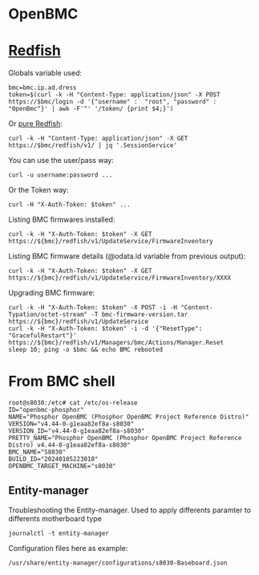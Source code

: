 # OpenBMC

# [Redfish](https://github.com/openbmc/docs/blob/master/REDFISH-cheatsheet.md)

Globals variable used:
```
bmc=bmc.ip.ad.dress
token=$(curl -k -H "Content-Type: application/json" -X POST https://$bmc/login -d '{"username" :  "root", "password" :  "0penBmc"}' | awk -F'"' '/token/ {print $4;}')
```

Or [pure Redfish](https://www.dmtf.org/sites/default/files/Redfish_School-Sessions.pdf):

```
curl -k -H "Content-Type: application/json" -X GET https://$bmc/redfish/v1/ | jq '.SessionService'
```

You can use the user/pass way:

```
curl -u username:password ...
```

Or the Token way:
```
curl -H "X-Auth-Token: $token" ...
```

Listing BMC firmwares installed:

```
curl -k -H "X-Auth-Token: $token" -X GET https://${bmc}/redfish/v1/UpdateService/FirmwareInventory
```

Listing BMC firmware details (@odata.id variable from previous output):
```
curl -k -H "X-Auth-Token: $token" -X GET https://${bmc}/redfish/v1/UpdateService/FirmwareInventory/XXXX
```

Upgrading BMC firmware:

```
curl -k -H "X-Auth-Token: $token" -X POST -i -H "Content-Typation/octet-stream" -T bmc-firmware-version.tar https://${bmc}/redfish/v1/UpdateService
curl -k -H "X-Auth-Token: $token" -i -d '{"ResetType": "GracefulRestart"}' https://${bmc}/redfish/v1/Managers/bmc/Actions/Manager.Reset
sleep 10; ping -o $bmc && echo BMC rebooted
```

# From BMC shell

```
root@s8030:/etc# cat /etc/os-release
ID="openbmc-phosphor"
NAME="Phosphor OpenBMC (Phosphor OpenBMC Project Reference Distro)"
VERSION="v4.44-0-g1eaa82ef8a-s8030"
VERSION_ID="v4.44-0-g1eaa82ef8a-s8030"
PRETTY_NAME="Phosphor OpenBMC (Phosphor OpenBMC Project Reference Distro) v4.44-0-g1eaa82ef8a-s8030"
BMC_NAME="S8030"
BUILD_ID="20240105223010"
OPENBMC_TARGET_MACHINE="s8030"
```

## Entity-manager

Troubleshooting the Entity-manager.
Used to apply differents paramter to differents motherboard type

```
journalctl -t entity-manager
```

Configuration files here as example:
```
/usr/share/entity-manager/configurations/s8030-Baseboard.json
```
